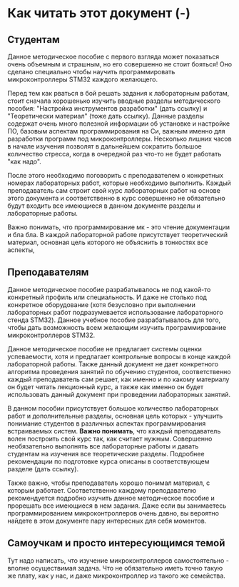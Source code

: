 # Как читать этот документ (-)

## Студентам
Данное методическое пособие с первого взгляда может показаться очень объемным и страшным, но его совершенно не стоит бояться! Оно сделано специально чтобы научить программировать микроконтроллеры STM32 каждого желающего.

Перед тем как рваться в бой решать задания к лабораторным работам, стоит сначала хорошенько изучить вводные разделы методического пособия: "Настройка инструментов разработки" (дать ссылку) и "Теоретически материал" (тоже дать ссылку). Данные разделы содержат очень много полезной информации об установке и настройке ПО, базовым аспектам программирования на Си, важным именно для разработки программ под микроконтроллеры. Несколько лишних часов в начале изучения позволят в дальнейшем сократить большое количество стресса, когда в очередной раз что-то не будет работать "как надо".

После этого необходимо поговорить с преподавателем о конкретных номерах лабораторных работ, которые необходимо выполнить. Каждый преподаватель сам строит свой курс лабораторных работ на основе этого документа и соответственно в курс совершенно не обязательно будут входить все имеющиеся в данном документе разделы и лабораторные работы.

Важно понимать, что программирование мк - это чтение документации и бла бла.
В каждой лабораторной работе присутствует теоретический материал, основная цель которого не объяснить в тонкостях все аспекты, 


## Преподавателям
Данное методическое пособие разрабатывалось не под какой-то конкретный профиль или специальность. И даже не столько под конкретное оборудование (хотя безусловно при выполнении лабораторных работ подразумевается использование лабораторного стенда STM32). Данное учебное пособие разрабатывалось для того, чтобы дать возможность всем желающим изучить программирование микроконтроллеров STM32.

Данное методическое пособие не предлагает системы оценки успеваемости, хотя и предлагает контрольные вопросы в конце каждой лабораторной работы. Также данный документ не дает конкретного алгоритма проведения занятий по обучению студентов, соответственно каждый преподаватель сам решает, как именно и по какому материалу он будет читать лекционный курс, а также как именно он будет использовать данный документ при проведении лабораторных занятий.

В данном пособии присутствует большое количество лабораторных работ и дополнительные разделы, основная цель которых - улучшить понимание студентов в различных аспектах программирования встраиваемых систем. **Важно понимать**, что каждый преподаватель волен построить свой курс так, как считает нужным. Совершенно необязательно выполнять все лабораторные работы и давать студентам на изучения все теоретические разделы. Подробнее рекомендации по подготовке курса описаны в соответствующем разделе (дать ссылку).

Также важно, чтобы преподаватель хорошо понимал материал, с которым работает. Соответственно каждому преподавателю рекомендуется подробно изучить данное методическое пособие и прорешать все имеющиеся в нем задания. Даже если вы занимаетесь программированием микроконтроллеров очень давно, вы вероятно найдете в этом документе пару интересных для себя моментов.

## Самоучкам и просто интересующимся темой

Тут надо написать, что изучение микроконтроллеров самостоятельно - вполне осуществимая задача. Что не обязательно иметь точно такую же плату, как у нас, и даже микроконтроллер из такого же семейства. 